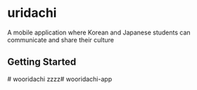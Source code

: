 # uridachi

A mobile application where Korean and Japanese students can communicate and share their culture

## Getting Started

#   w o o r i d a c h i 
 
 zzzz#   w o o r i d a c h i - a p p  
 